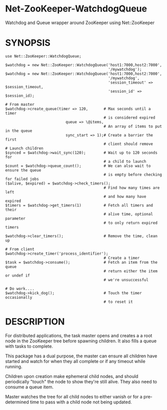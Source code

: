 Net-ZooKeeper-WatchdogQueue
===========================

Watchdog and Queue wrapper around ZooKeeper using Net::ZooKeeper

SYNOPSIS
========

    use Net::ZooKeeper::WatchdogQueue;

    $watchdog = new Net::ZooKeeper::WatchdogQueue('host1:7000,host2:7000',
                                                  '/mywatchdog');
    $watchdog = new Net::ZooKeeper::WatchdogQueue('host1:7000,host2:7000',
                                                  '/mywatchdog',
                                                  'session_timeout' => $session_timeout,
                                                  'session_id' => $session_id);

    # From master
    $watchdog->create_queue(timer => 120,       # Max seconds until a timer
                                                # is considered expired
                               queue => \@items,
                                                # An array of items to put in the queue
                               sync_start => 1);# Create a barrier the first
                                                # client should remove
    # Launch children
    $synced = $watchdog->wait_sync(120);        # Wait up to 120 seconds for
                                                # a child to launch
    $count = $watchdog->queue_count();          # We can also wait to ensure the queue
                                                # is empty before checking for failed jobs
    ($alive, $expired) = $watchdog->check_timers();
                                                # Find how many times are left
                                                # and how many have expired
    $timers = $watchdog->get_timers(1)          # Fetch all timers and their
                                                # alive time, optional parameter
                                                # to only return expired timers

    $watchdog->clear_timers();                  # Remove the time, clean up

    # From client
    $watchdog->create_timer('process_identifier');
                                                # Create a timer
    $task = $watchdog->consume();               # Fetch an item from the queue
                                                # return either the item or undef if
                                                # we're unsuccessful

    # Do work....
    $watchdog->kick_dog();                      # Touch the timer occasionally
                                                # to reset it


DESCRIPTION
===========

For distributed applications, the task master opens
and creates a a root node in the ZooKeeper tree before
spawning children.  It also fills a queue with tasks to complete.

This package has a dual purpose, the master can ensure all
children have started and watch for when they all complete or
if any timeout while running.

Children upon creation make ephemeral child nodes, and should
periodically "touch" the node to show they're still alive. They
also need to consume a queue item.

Master watches the tree for all child nodes to either vanish or
for a pre-determined time to pass with a child node not being
updated.

